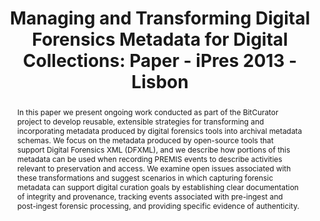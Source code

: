 ---
abstract: In this paper we present ongoing work conducted as part of the BitCurator
  project to develop reusable, extensible strategies for transforming and incorporating
  metadata produced by digital forensics tools into archival metadata schemas. We
  focus on the metadata produced by open-source tools that support Digital Forensics
  XML (DFXML), and we describe how portions of this metadata can be used when recording
  PREMIS events to describe activities relevant to preservation and access. We examine
  open issues associated with these transformations and suggest scenarios in which
  capturing forensic metadata can support digital curation goals by establishing clear
  documentation of integrity and provenance, tracking events associated with pre-ingest
  and post-ingest forensic processing, and providing specific evidence of authenticity.
creators:
- A. Lee, Christopher
- Woods, Kam
- Chassanoff, Alexandra
date: null
document_url: https://services.phaidra.univie.ac.at/api/object/o:378044/download
grand_parent: iPRES
institutions: []
keywords:
- digital forensics
- disk imaging
- preservation metadata
- dfxml
- interoperability
- bitcurator
- lisbon
landing_page_url: https://phaidra.univie.ac.at/o:378044
language: eng
layout: publication
license: CC BY-SA 2.0 AT
notes_url: null
parent: iPRES 2013
presentation_url: null
size: 902869
source_name: iPRES
title: 'Managing and Transforming Digital Forensics Metadata for Digital Collections:
  Paper - iPres 2013 - Lisbon'
type: paper
year: 2013
---